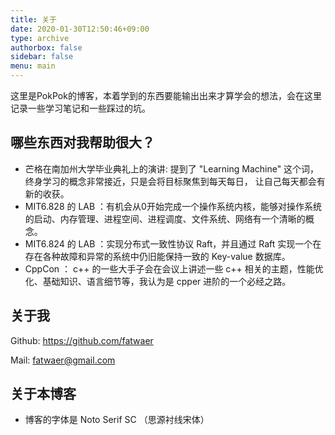 ```yaml
---
title: 关于
date: 2020-01-30T12:50:46+09:00
type: archive
authorbox: false
sidebar: false
menu: main
---
```



这里是PokPok的博客，本着学到的东西要能输出出来才算学会的想法，会在这里记录一些学习笔记和一些踩过的坑。

## 哪些东西对我帮助很大？

- 芒格在南加州大学毕业典礼上的演讲: 提到了 "Learning Machine" 这个词，终身学习的概念非常接近，只是会将目标聚焦到每天每日，
让自己每天都会有新的收获。
- MIT6.828 的 LAB ：有机会从0开始完成一个操作系统内核，能够对操作系统的启动、内存管理、进程空间、进程调度、文件系统、网络有一个清晰的概念。
- MIT6.824 的 LAB ：实现分布式一致性协议 Raft，并且通过 Raft 实现一个在存在各种故障和异常的系统中仍旧能保持一致的 Key-value 数据库。
- CppCon ： c++ 的一些大手子会在会议上讲述一些 c++ 相关的主题，性能优化、基础知识、语言细节等，我认为是 cpper 进阶的一个必经之路。

## 关于我

Github: <https://github.com/fatwaer>

Mail: fatwaer@gmail.com


## 关于本博客

- 博客的字体是 Noto Serif SC （思源衬线宋体）